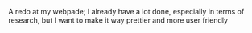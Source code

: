 A redo at my webpade; I already have a lot done, especially in terms of research, but I want to make it way prettier and more user friendly
